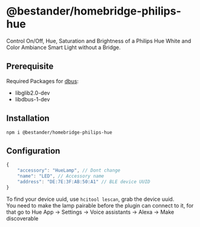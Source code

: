 # @bestander/homebridge-philips-hue


Control On/Off, Hue, Saturation and Brightness of a Philips Hue White and Color Ambiance Smart Light without a Bridge.

## Prerequisite

Required Packages for [dbus](https://github.com/Shouqun/node-dbus):

- libglib2.0-dev
- libdbus-1-dev

## Installation

`npm i @bestander/homebridge-philips-hue`

## Configuration
```js
{
    "accessory": "HueLamp", // Dont change
    "name": "LED", // Accessory name
    "address": "DE:7E:3F:AB:50:A1" // BLE device UUID
}
```

To find your device uuid, use `hcitool lescan`, grab the device uuid.  
You need to make the lamp pairable before the plugin can connect to it, for that go to Hue App -> Settings -> Voice assistants -> Alexa -> Make discoverable
